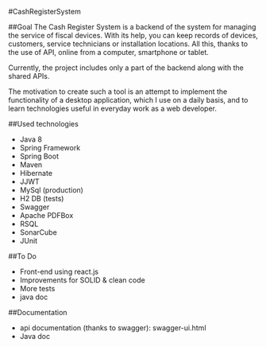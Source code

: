 #CashRegisterSystem

##Goal
The Cash Register System is a backend of the system for managing the service of fiscal devices. With its help, you can keep records of devices, customers, service technicians or installation locations. All this, thanks to the use of API, online from a computer, smartphone or tablet.

Currently, the project includes only a part of the backend along with the shared APIs.

The motivation to create such a tool is an attempt to implement the functionality of a desktop application, which I use on a daily basis, and to learn technologies useful in everyday work as a web developer.

##Used technologies

* Java 8
* Spring Framework
* Spring Boot
* Maven
* Hibernate
* JJWT
* MySql (production)
* H2 DB (tests)
* Swagger 
* Apache PDFBox
* RSQL
* SonarCube
* JUnit

##To Do
* Front-end using react.js
* Improvements for SOLID & clean code
* More tests
* java doc

##Documentation
* api documentation (thanks to swagger): swagger-ui.html
* Java doc


 